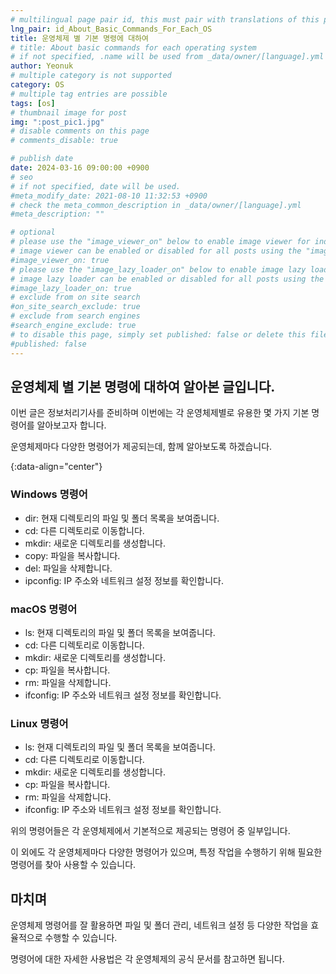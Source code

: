 ```yaml
---
# multilingual page pair id, this must pair with translations of this page. (This name must be unique)
lng_pair: id_About_Basic_Commands_For_Each_OS
title: 운영체제 별 기본 명령에 대하여
# title: About basic commands for each operating system
# if not specified, .name will be used from _data/owner/[language].yml
author: Yeonuk
# multiple category is not supported
category: OS
# multiple tag entries are possible
tags: [os]
# thumbnail image for post
img: ":post_pic1.jpg"
# disable comments on this page
# comments_disable: true

# publish date
date: 2024-03-16 09:00:00 +0900
# seo
# if not specified, date will be used.
#meta_modify_date: 2021-08-10 11:32:53 +0900
# check the meta_common_description in _data/owner/[language].yml
#meta_description: ""

# optional
# please use the "image_viewer_on" below to enable image viewer for individual pages or posts (_posts/ or [language]/_posts folders).
# image viewer can be enabled or disabled for all posts using the "image_viewer_posts: true" setting in _data/conf/main.yml.
#image_viewer_on: true
# please use the "image_lazy_loader_on" below to enable image lazy loader for individual pages or posts (_posts/ or [language]/_posts folders).
# image lazy loader can be enabled or disabled for all posts using the "image_lazy_loader_posts: true" setting in _data/conf/main.yml.
#image_lazy_loader_on: true
# exclude from on site search
#on_site_search_exclude: true
# exclude from search engines
#search_engine_exclude: true
# to disable this page, simply set published: false or delete this file
#published: false
---
```


<!-- outline-start -->

## 운영체제 별 기본 명령에 대하여 알아본 글입니다.

이번 글은 정보처리기사를 준비하며 이번에는 각 운영체제별로 유용한 몇 가지 기본 명령어를 알아보고자 합니다.

운영체제마다 다양한 명령어가 제공되는데, 함께 알아보도록 하겠습니다.

{:data-align="center"}

<!-- outline-end -->

### Windows 명령어

- dir: 현재 디렉토리의 파일 및 폴더 목록을 보여줍니다.
- cd: 다른 디렉토리로 이동합니다.
- mkdir: 새로운 디렉토리를 생성합니다.
- copy: 파일을 복사합니다.
- del: 파일을 삭제합니다.
- ipconfig: IP 주소와 네트워크 설정 정보를 확인합니다.

### macOS 명령어

- ls: 현재 디렉토리의 파일 및 폴더 목록을 보여줍니다.
- cd: 다른 디렉토리로 이동합니다.
- mkdir: 새로운 디렉토리를 생성합니다.
- cp: 파일을 복사합니다.
- rm: 파일을 삭제합니다.
- ifconfig: IP 주소와 네트워크 설정 정보를 확인합니다.

### Linux 명령어

- ls: 현재 디렉토리의 파일 및 폴더 목록을 보여줍니다.
- cd: 다른 디렉토리로 이동합니다.
- mkdir: 새로운 디렉토리를 생성합니다.
- cp: 파일을 복사합니다.
- rm: 파일을 삭제합니다.
- ifconfig: IP 주소와 네트워크 설정 정보를 확인합니다.

위의 명령어들은 각 운영체제에서 기본적으로 제공되는 명령어 중 일부입니다.

이 외에도 각 운영체제마다 다양한 명령어가 있으며, 특정 작업을 수행하기 위해 필요한 명령어를 찾아 사용할 수 있습니다.

## 마치며

운영체제 명령어를 잘 활용하면 파일 및 폴더 관리, 네트워크 설정 등 다양한 작업을 효율적으로 수행할 수 있습니다.

명령어에 대한 자세한 사용법은 각 운영체제의 공식 문서를 참고하면 됩니다.
